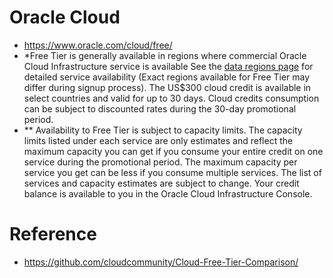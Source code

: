 # Oracle Cloud 
- https://www.oracle.com/cloud/free/
- *Free Tier is generally available in regions where commercial Oracle Cloud Infrastructure service is available See the [data regions page](https://www.oracle.com/cloud/public-cloud-regions/service-availability/) for detailed service availability (Exact regions available for Free Tier may differ during signup process). The US$300 cloud credit is available in select countries and valid for up to 30 days. Cloud credits consumption can be subject to discounted rates during the 30-day promotional period.
- ** Availability to Free Tier is subject to capacity limits. The capacity limits listed under each service are only estimates and reflect the maximum capacity you can get if you consume your entire credit on one service during the promotional period. The maximum capacity per service you get can be less if you consume multiple services. The list of services and capacity estimates are subject to change. Your credit balance is available to you in the Oracle Cloud Infrastructure Console.

# Reference
- https://github.com/cloudcommunity/Cloud-Free-Tier-Comparison/